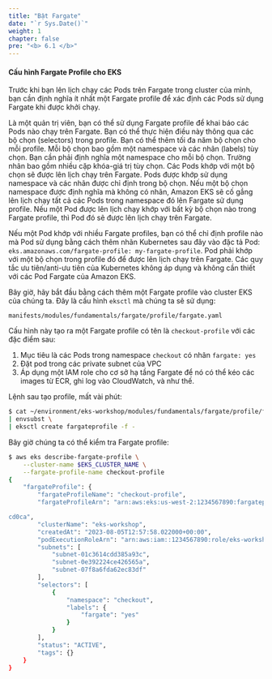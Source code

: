 ```yaml
---
title: "Bật Fargate"
date: "`r Sys.Date()`"
weight: 1
chapter: false
pre: "<b> 6.1 </b>"
---
```


#### Cấu hình Fargate Profile cho EKS

Trước khi bạn lên lịch chạy các Pods trên Fargate trong cluster của mình, bạn cần định nghĩa ít nhất một Fargate profile để xác định các Pods sử dụng Fargate khi được khởi chạy.

Là một quản trị viên, bạn có thể sử dụng Fargate profile để khai báo các Pods nào chạy trên Fargate. Bạn có thể thực hiện điều này thông qua các bộ chọn (selectors) trong profile. Bạn có thể thêm tối đa năm bộ chọn cho mỗi profile. Mỗi bộ chọn bao gồm một namespace và các nhãn (labels) tùy chọn. Bạn cần phải định nghĩa một namespace cho mỗi bộ chọn. Trường nhãn bao gồm nhiều cặp khóa-giá trị tùy chọn. Các Pods khớp với một bộ chọn sẽ được lên lịch chạy trên Fargate. Pods được khớp sử dụng namespace và các nhãn được chỉ định trong bộ chọn. Nếu một bộ chọn namespace được định nghĩa mà không có nhãn, Amazon EKS sẽ cố gắng lên lịch chạy tất cả các Pods trong namespace đó lên Fargate sử dụng profile. Nếu một Pod được lên lịch chạy khớp với bất kỳ bộ chọn nào trong Fargate profile, thì Pod đó sẽ được lên lịch chạy trên Fargate.

Nếu một Pod khớp với nhiều Fargate profiles, bạn có thể chỉ định profile nào mà Pod sử dụng bằng cách thêm nhãn Kubernetes sau đây vào đặc tả Pod: `eks.amazonaws.com/fargate-profile: my-fargate-profile`. Pod phải khớp với một bộ chọn trong profile đó để được lên lịch chạy trên Fargate. Các quy tắc ưu tiên/anti-ưu tiên của Kubernetes không áp dụng và không cần thiết với các Pod Fargate của Amazon EKS.

Bây giờ, hãy bắt đầu bằng cách thêm một Fargate profile vào cluster EKS của chúng ta. Đây là cấu hình `eksctl` mà chúng ta sẽ sử dụng:

```file
manifests/modules/fundamentals/fargate/profile/fargate.yaml
```

Cấu hình này tạo ra một Fargate profile có tên là `checkout-profile` với các đặc điểm sau:

1. Mục tiêu là các Pods trong namespace `checkout` có nhãn `fargate: yes`
2. Đặt pod trong các private subnet của VPC
3. Áp dụng một IAM role cho cơ sở hạ tầng Fargate để nó có thể kéo các images từ ECR, ghi log vào CloudWatch, và như thế.

Lệnh sau tạo profile, mất vài phút:

```bash
$ cat ~/environment/eks-workshop/modules/fundamentals/fargate/profile/fargate.yaml \
| envsubst \
| eksctl create fargateprofile -f -
```

Bây giờ chúng ta có thể kiểm tra Fargate profile:

```bash
$ aws eks describe-fargate-profile \
    --cluster-name $EKS_CLUSTER_NAME \
    --fargate-profile-name checkout-profile
{
    "fargateProfile": {
        "fargateProfileName": "checkout-profile",
        "fargateProfileArn": "arn:aws:eks:us-west-2:1234567890:fargateprofile/eks-workshop/checkout-profile/92c4e2e3-50cd-773c-1c32-52e4d44

cd0ca",
        "clusterName": "eks-workshop",
        "createdAt": "2023-08-05T12:57:58.022000+00:00",
        "podExecutionRoleArn": "arn:aws:iam::1234567890:role/eks-workshop-fargate",
        "subnets": [
            "subnet-01c3614cdd385a93c",
            "subnet-0e392224ce426565a",
            "subnet-07f8a6fda62ec83df"
        ],
        "selectors": [
            {
                "namespace": "checkout",
                "labels": {
                    "fargate": "yes"
                }
            }
        ],
        "status": "ACTIVE",
        "tags": {}
    }
}
